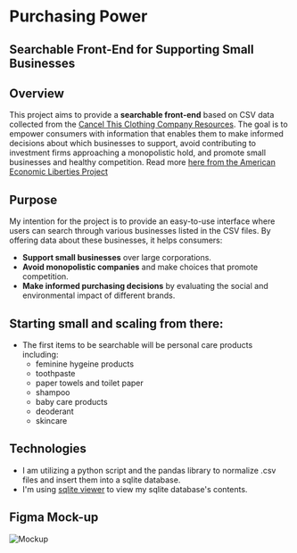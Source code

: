 # Purchasing Power
## Searchable Front-End for Supporting Small Businesses

## Overview

This project aims to provide a **searchable front-end** based on CSV data collected from the [Cancel This Clothing Company Resources](https://cancelthisclothingcompany.com/resources/). The goal is to empower consumers with information that enables them to make informed decisions about which businesses to support, avoid contributing to investment firms approaching a monopolistic hold, and promote small businesses and healthy competition.
Read more [here from the American Economic Liberties Project](https://www.economicliberties.us/our-work/new-money-trust/)

## Purpose

My intention for the project is to provide an easy-to-use interface where users can search through various businesses listed in the CSV files. By offering data about these businesses, it helps consumers:
- **Support small businesses** over large corporations.
- **Avoid monopolistic companies** and make choices that promote competition.
- **Make informed purchasing decisions** by evaluating the social and environmental impact of different brands.

## Starting small and scaling from there:
- The first items to be searchable will be personal care products including:
    - feminine hygeine products
    - toothpaste
    - paper towels and toilet paper
    - shampoo
    - baby care products
    - deoderant
    - skincare

## Technologies
- I am utilizing a python script and the pandas library to normalize .csv files and insert them into a sqlite database.
- I'm using [sqlite viewer](https://sqliteviewer.app/) to view my sqlite database's contents.

## Figma Mock-up
![Mockup](https://github.com/MRLmic/Who-Owns-That/blob/main/Assets/FigmaHome.png)  
